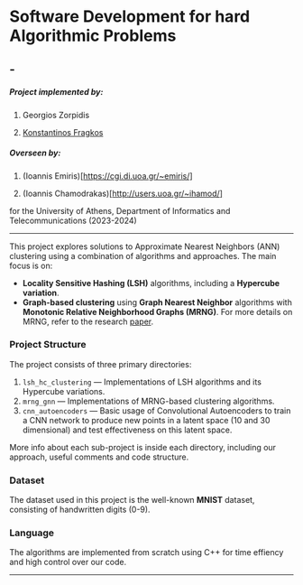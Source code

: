 # Software Development for hard Algorithmic Problems
##  - 

##### Project implemented by: 

1) Georgios Zorpidis

2) [Konstantinos Fragkos](https://github.com/Konstantinos72002)

##### Overseen by: 

1) (Ioannis Emiris)[https://cgi.di.uoa.gr/~emiris/]

2) (Ioannis Chamodrakas)[http://users.uoa.gr/~ihamod/]

for the University of Athens, Department of Informatics and Telecommunications (2023-2024) 

---

This project explores solutions to Approximate Nearest Neighbors (ANN) clustering using a combination of algorithms and approaches. The main focus is on:

- **Locality Sensitive Hashing (LSH)** algorithms, including a **Hypercube variation**.
- **Graph-based clustering** using **Graph Nearest Neighbor** algorithms with **Monotonic Relative Neighborhood Graphs (MRNG)**. For more details on MRNG, refer to the research [paper](https://www.vldb.org/pvldb/vol12/p461-fu.pdf).

### Project Structure

The project consists of three primary directories:
1. `lsh_hc_clustering` — Implementations of LSH algorithms and its Hypercube variations.
2. `mrng_gnn` — Implementations of MRNG-based clustering algorithms.
3. `cnn_autoencoders` — Basic usage of Convolutional Autoencoders to train a CNN network to produce new points in a latent space (10 and 30 dimensional) and test effectiveness on this latent space.

More info about each sub-project is inside each directory, including our approach, useful comments and code structure.

### Dataset

The dataset used in this project is the well-known **MNIST** dataset, consisting of handwritten digits (0-9).

### Language

The algorithms are implemented from scratch using C++ for time effiency and high control over our code.

---